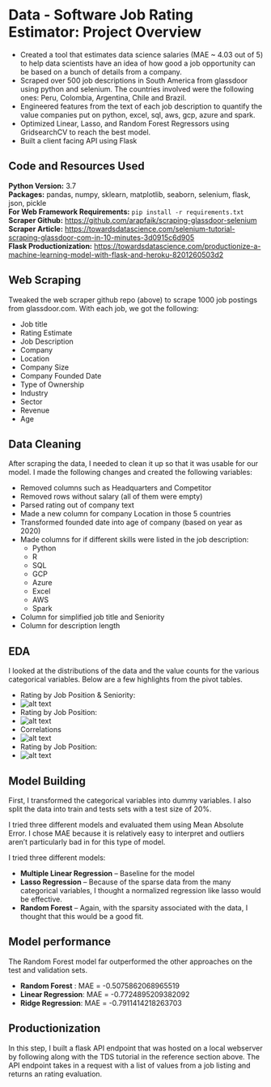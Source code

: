 # Data - Software Job Rating Estimator: Project Overview 
* Created a tool that estimates data science salaries (MAE ~ 4.03 out of 5) to help data scientists have an idea of how good a job opportunity can be based on a bunch of details from a company.
* Scraped over 500 job descriptions in South America from glassdoor using python and selenium. The countries involved were the following ones: Peru, Colombia, Argentina, Chile and Brazil.
* Engineered features from the text of each job description to quantify the value companies put on python, excel, sql, aws, gcp, azure and spark. 
* Optimized Linear, Lasso, and Random Forest Regressors using GridsearchCV to reach the best model. 
* Built a client facing API using Flask 

## Code and Resources Used 
**Python Version:** 3.7  
**Packages:** pandas, numpy, sklearn, matplotlib, seaborn, selenium, flask, json, pickle  
**For Web Framework Requirements:**  ```pip install -r requirements.txt```  
**Scraper Github:** https://github.com/arapfaik/scraping-glassdoor-selenium  
**Scraper Article:** https://towardsdatascience.com/selenium-tutorial-scraping-glassdoor-com-in-10-minutes-3d0915c6d905  
**Flask Productionization:** https://towardsdatascience.com/productionize-a-machine-learning-model-with-flask-and-heroku-8201260503d2

## Web Scraping
Tweaked the web scraper github repo (above) to scrape 1000 job postings from glassdoor.com. With each job, we got the following:
*	Job title
*	Rating Estimate
*	Job Description
*	Company 
*	Location
*	Company Size
*	Company Founded Date
*	Type of Ownership 
*	Industry
*	Sector
*	Revenue
*   Age

## Data Cleaning
After scraping the data, I needed to clean it up so that it was usable for our model. I made the following changes and created the following variables:

*	Removed columns such as Headquarters and Competitor
*	Removed rows without salary (all of them were empty)
*	Parsed rating out of company text 
*	Made a new column for company Location in those 5 countries 
*	Transformed founded date into age of company (based on year as 2020) 
*	Made columns for if different skills were listed in the job description:
    * Python  
    * R  
    * SQL
    * GCP
    * Azure
    * Excel  
    * AWS  
    * Spark 
*	Column for simplified job title and Seniority 
*	Column for description length 

## EDA
I looked at the distributions of the data and the value counts for the various categorical variables. Below are a few highlights from the pivot tables. 

* Rating by Job Position & Seniority: 
* ![alt text](Rating_by_Job_Position_&_Seniority.jpg "Rating by Job Position & Seniority")
* Rating by Job Position:
* ![alt text](Rating_by_Job_Position.jpg "Rating by Job Position")
* Correlations
*  ![alt text](correlation.jpg "Correlations")
* Rating by Job Position:
* ![alt text](wordcloud.svg "Job Description Important Words")

## Model Building 

First, I transformed the categorical variables into dummy variables. I also split the data into train and tests sets with a test size of 20%.   

I tried three different models and evaluated them using Mean Absolute Error. I chose MAE because it is relatively easy to interpret and outliers aren’t particularly bad in for this type of model.   

I tried three different models:
*	**Multiple Linear Regression** – Baseline for the model
*	**Lasso Regression** – Because of the sparse data from the many categorical variables, I thought a normalized regression like lasso would be effective.
*	**Random Forest** – Again, with the sparsity associated with the data, I thought that this would be a good fit. 

## Model performance
The Random Forest model far outperformed the other approaches on the test and validation sets. 
*	**Random Forest** : MAE =  -0.5075862068965519
*	**Linear Regression**: MAE =  -0.7724895209382092
*	**Ridge Regression**: MAE = -0.7911414218263703

## Productionization 
In this step, I built a flask API endpoint that was hosted on a local webserver by following along with the TDS tutorial in the reference section above. The API endpoint takes in a request with a list of values from a job listing and returns an rating evaluation. 


